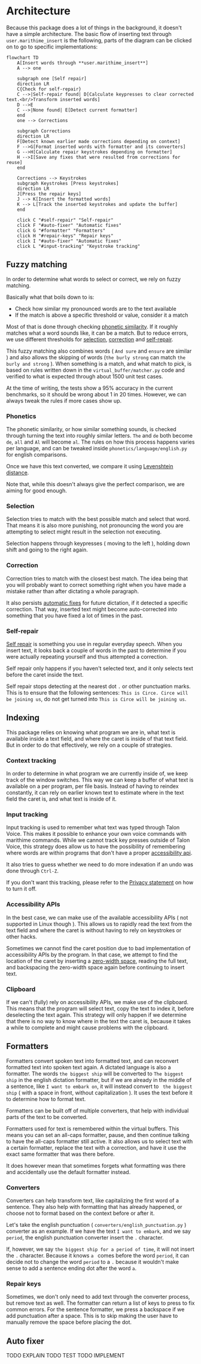 # Architecture

Because this package does a lot of things in the background, it doesn't have a simple architecture.
The basic flow of inserting text through `user.marithime_insert` is the following, parts of the diagram can be clicked on to go to specific implementations:

```mermaid
flowchart TD
    A[Insert words through **user.marithime_insert**]
    A --> one

    subgraph one [Self repair]
    direction LR
    C{Check for self-repair}
    C -->|Self-repair found| D[Calculate keypresses to clear corrected text.<br/>Transform inserted words]
    D -->E
    C -->|None found| E[Detect current formatter]
    end
    one --> Corrections

    subgraph Corrections
    direction LR
    F[Detect known earlier made corrections depending on context]
    F -->G[Format inserted words with formatter and its converters]
    G -->H[Calculate repair keystrokes depending on formatter]
    H -->I[Save any fixes that were resulted from corrections for reuse]
    end

    Corrections --> Keystrokes
    subgraph Keystrokes [Press keystrokes]
    direction LR
    J[Press the repair keys]
    J --> K[Insert the formatted words]
    K --> L[Track the inserted keystrokes and update the buffer]
    end

    click C "#self-repair" "Self-repair"
    click F "#auto-fixer" "Automatic fixes"
    click G "#formatter" "Formatters"
    click H "#repair-keys" "Repair keys"
    click I "#auto-fixer" "Automatic fixes"
    click L "#input-tracking" "Keystroke tracking"
```

## Fuzzy matching

In order to determine what words to select or correct, we rely on fuzzy matching.  

Basically what that boils down to is:
- Check how similar my pronounced words are to the text available
- If the match is above a specific threshold or value, consider it a match

Most of that is done through checking [phonetic similarity](#phonetics). If it roughly matches what a word sounds like, it can be a match. But to reduce errors, we use different thresholds for [selection](#selection), [correction](#correction) and [self-repair](#self-repair).

This fuzzy matching also combines words ( `And sure` and `ensure` are similar ) and also allows the skipping of words (`the burly strong` can match `the burly and strong` ). When something is a match, and what match to pick, is based on rules written down in the `virtual_buffer/matcher.py` code and verified to what is expected through about 1500 unit test cases.

At the time of writing, the tests show a 95% accuracy in the current benchmarks, so it should be wrong about 1 in 20 times. However, we can always tweak the rules if more cases show up.

### Phonetics

The phonetic similarity, or how similar something sounds, is checked through turning the text into roughly similar letters. `The` and `de` both become `de`, `all` and `Al` will become `al`. The rules on how this process happens varies per language, and can be tweaked inside `phonetics/language/english.py` for english comparisons.

Once we have this text converted, we compare it using [Levenshtein distance](https://en.wikipedia.org/wiki/Levenshtein_distance). 

Note that, while this doesn't always give the perfect comparison, we are aiming for good enough. 

### Selection

Selection tries to match with the best possible match and select that word. That means it is also more punishing, not pronouncing the word you are attempting to select might result in the selection not executing.

Selection happens through keypresses ( moving to the left ), holding down shift and going to the right again.

### Correction

Correction tries to match with the closest best match. The idea being that you will probably want to correct something right when you have made a mistake rather than after dictating a whole paragraph.

It also persists [automatic fixes](#auto-fixer) for future dictation, if it detected a specific correction. That way, inserted text might become auto-corrected into something that you have fixed a lot of times in the past.

### Self-repair

[Self repair](https://emcawiki.net/Self-repair) is something you use in regular everyday speech. When you insert text, it looks back a couple of words in the past to determine if you were actually repeating yourself and thus attempted a correction.

Self repair only happens if you haven't selected text, and it only selects text before the caret inside the text.

Self repair stops detecting at the nearest dot `.` or other punctuation marks. This is to ensure that  the following sentences: `This is Circe. Circe will be joining us`, do not get turned into `This is Circe will be joining us`.

## Indexing

This package relies on knowing what program we are in, what text is available inside a text field, and where the caret is inside of that text field. But in order to do that effectively, we rely on a couple of strategies.

### Context tracking

In order to determine in what program we are currently inside of, we keep track of the window switches. This way we can keep a buffer of what text is available on a per program, per file basis. Instead of having to reindex constantly, it can rely on earlier known text to estimate where in the text field the caret is, and what text is inside of it.

### Input tracking

Input tracking is used to remember what text was typed through Talon Voice. This makes it possible to enhance your own voice commands with marithime commands. While we cannot track key presses outside of Talon Voice, this strategy does allow us to have the possibility of remembering where words are within programs that don't have a proper [accessibility api](#accessibility-apis).

It also tries to guess whether we need to do more indexation if an undo was done through `Ctrl-Z`.

If you don't want this tracking, please refer to the [Privacy statement](../README.md#privacy-statement) on how to turn it off.

### Accessibility APIs

In the best case, we can make use of the available accessibility APIs ( not supported in Linux though ). This allows us to rapidly read the text from the text field and where the caret is without having to rely on keystrokes or other hacks.

Sometimes we cannot find the caret position due to bad implementation of accessibility APIs by the program. In that case, we attempt to find the location of the caret by inserting a [zero-width space](https://en.wikipedia.org/wiki/Zero-width_space), reading the full text, and backspacing the zero-width space again before continuing to insert text.

### Clipboard

If we can't (fully) rely on accessibility APIs, we make use of the clipboard. This means that the program will select text, copy the text to index it, before deselecting the text again. This strategy will only happen if we determine that there is no way to know where in the text the caret is, because it takes a while to complete and might cause problems with the clipboard.

## Formatters

Formatters convert spoken text into formatted text, and can reconvert formatted text into spoken text again. A dictated language is also a formatter. The words `the biggest ship` will be converted to `The biggest ship` in the english dictation formatter, but if we are already in the middle of a sentence, like `I want to embark on`, it will instead convert to ` the biggest ship` ( with a space in front, without capitalization ). It uses the text before it to determine how to format text.

Formatters can be built off of multiple converters, that help with individual parts of the text to be converted.

Formatters used for text is remembered within the virtual buffers. This means you can set an all-caps formatter, pause, and then continue talking to have the all-caps formatter still active. It also allows us to select text with a certain formatter, replace the text with a correction, and have it use the exact same formatter that was there before.

It does however mean that sometimes forgets what formatting was there and accidentally use the default formatter instead.

### Converters

Converters can help transform text, like capitalizing the first word of a sentence.
They also help with formatting that has already happened, or choose not to format based on the context before or after it.

Let's take the english punctuation ( `converters/english_punctuation.py` ) converter as an example. If we have the text `I want to embark`, and we say `period`, the english punctuation converter insert the `.` character.

If, however, we say `the biggest ship for a period of time`, it will not insert the `.` character. Because it knows `a ` comes before the word `period`, it can decide not to change the word `period` to a `.` because it wouldn't make sense to add a sentence ending dot after the word `a`.

### Repair keys

Sometimes, we don't only need to add text through the converter process, but remove text as well. The formatter can return a list of keys to press to fix common errors. For the sentence formatter, we press a backspace if we add punctuation after a space. This is to skip making the user have to manually remove the space before placing the dot.

## Auto fixer

TODO EXPLAIN
TODO TEST
TODO IMPLEMENT